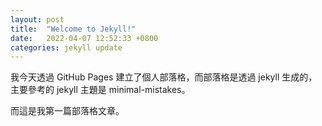 ```yaml
---
layout: post
title:  "Welcome to Jekyll!"
date:   2022-04-07 12:52:33 +0800
categories: jekyll update
---
```

我今天透過 GitHub Pages 建立了個人部落格，而部落格是透過 jekyll 生成的，主要參考的 jekyll 主題是 minimal-mistakes。

而這是我第一篇部落格文章。